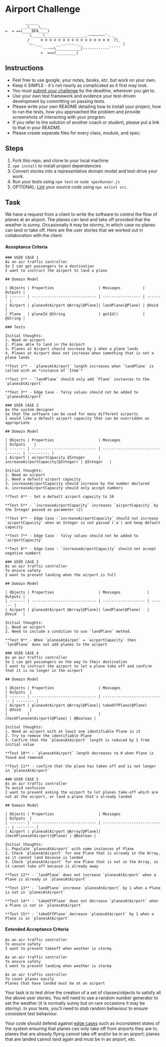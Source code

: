 Airport Challenge
=================

```
         ______
        __\____\___
=  = ==(____DFA____)
           \_____\__________________,-~~~~~~~`-.._
          /     o o o o o o o o o o o o o o o o  |\_
          `~-.__       __..----..__                  )
                `---~~\___________/------------`````
                =  ===(_________)

```

Instructions
---------

* Feel free to use google, your notes, books, etc. but work on your own.
* Keep it SIMPLE - it's not nearly as complicated as it first may look.
* You must [submit your challenge](https://airtable.com/shrUGm2T8TYCFAmjN) by the deadline, wherever you get to.
* Use your own test framework and evidence your test-driven development by committing on passing tests.
* Please write your own README detailing how to install your project, how to run the tests, how you approached the problem and provide screenshots of interacting with your program.
* If you refer to the solution of another coach or student, please put a link to that in your README.
* Please create separate files for every class, module, and spec.

Steps
-------

1. Fork this repo, and clone to your local machine
2. `npm install` to install project dependencies
3. Convert stories into a representative domain model and test-drive your work.
4. Run your tests using `npm test` or `node specRunner.js`
5. OPTIONAL: [Lint](https://eslint.org/docs/user-guide/getting-started) your source code using `npx eslint src`.

Task
-----

We have a request from a client to write the software to control the flow of planes at an airport. The planes can land and take off provided that the weather is sunny. Occasionally it may be stormy, in which case no planes can land or take off.  Here are the user stories that we worked out in collaboration with the client:

#### Acceptance Criteria

```
### USER CASE 1
As an air traffic controller
So I can get passengers to a destination
I want to instruct the airport to land a plane

## Domain Model

| Objects | Properties                    | Messages          | Outputs |
| ------- | ----------------------------- | ----------------- | ------- |
| Airport | planesAtAirport @Array[@Plane]| landPlane(@Plane) | @Void   |
| Plane   | planeId @String               | getId()           | @String |

### Tests

Initial thoughts:
1. Need an airport
2. Plane able to land in the Airport
3. Planes at Airport should increase by 1 when a plane lands
4. Planes at Airport does not increase when something that is not a plane lands

**Test 1** - `planesAtAirport` length increases when `landPlane` is called with an *instance of `Item`*

**Test 2** - `landPlane` should only add `Plane` instances to the `planesAtAirport`

**Test 3** - Edge Case - falsy values should not be added to `planesAtAirport`

### USER CASE 2
As the system designer
So that the software can be used for many different airports
I would like a default airport capacity that can be overridden as appropriate

## Domain Model

| Objects | Properties                    | Messages                          | Outputs    |
| ------- | ----------------------------- | --------------------------------- | ---------- |
| Airport | airportCapacity @Integer      | increaseAirportCapacity(@Integer) | @Integer   |

Initial thoughts:
1. Need an airport
2. Need a default airport capacity
3. increaseAirportCapacity should increase by the number declared
4. increaseAirportCapacity should only accept numbers

**Test 4** - Set a default airport capacity to 10

**Test 5** - `increaseAirportCapacity` increases `airportCapacity` by the Integer passed as parameter (2)

**Test 6** - Edge Case -`increaseAirportCapacity` should not increase `airportCapacity` when an Integer is not passed (`a`) and keep default capacity

**Test 7** - Edge Case - falsy values should not be added to `airportCapacity`

**Test 8** - Edge Case - `increaseAirportCapacity` should not accept negative numbers

### USER CASE 3
As an air traffic controller
To ensure safety
I want to prevent landing when the airport is full

## Domain Model

| Objects | Properties                    | Messages            | Outputs |
| ------- | ----------------------------- | ------------------- | ------- |
| Airport | planesAtAirport @Array[@Plane]| landPlane(@Plane)   | @Void   |

Initial thoughts:
1. Need an airport
2. Need to include a condition to use `landPlane` method.

**Test 9** - When `planesAtAirpot` = `airportCapacity` then `landPlane` does not add planes to the airport

### USER CASE 4
As an air traffic controller
So I can get passengers on the way to their destination
I want to instruct the airport to let a plane take off and confirm that it is no longer in the airport

## Domain Model

| Objects | Properties                    | Messages                     | Outputs  |
| ------- | ----------------------------- | ---------------------------- | -------- |
| Airport | planesAtAirport @Array[@Plane]| takeOffPlane(@Plane)         | @Void    |
|         |                               | checkPlanesAtAirport(@Plane) | @Boolean |

Initial thoughts:
1. Need an airport with at least one identifiable Plane in it
2. Try to remove the identifiable Plane
3. Confirm that the `planesAtAirport` length is reduced by 1 from initial value

**Test 10** - `planesAtAirport` length decreases to 0 when Plane is found and removed

**Test 11** - confirm that the plane has taken off and is not longer in `planesAtAirport`

### USER CASE 5
As an air traffic controller
To avoid confusion
I want to prevent asking the airport to let planes take-off which are not at the airport, or land a plane that's already landed

## Domain Model

| Objects | Properties                    | Messages                     | Outputs  |
| ------- | ----------------------------- | ---------------------------- | -------- |
| Airport | planesAtAirport @Array[@Plane]| checkPlanesAtAirport(@Plane) | @Boolean |

Initial thoughts:
1. Populate `planesAtAirport` with some instances of Plane
2. Check `planesAtAirport` for one Plane that is already in the Array, so it cannot land because is landed
3. Check `planesAtAirport` for one Plane that is not in the Array, so it cannot take off because is already away

**Test 12** - `landPlane` does not increase `planesAtAirport` when a Plane is already in `planesAtAirport`

**Test 13** - `landPlane` increase `planesAtAirport` by 1 when a Plane is not in `planesAtAirport`

**Test 14** - `takeOffPlane` does not decrease `planesAtAirport` when a Plane is not in `planesAtAirport`

**Test 15** - `takeOffPlane` decrease `planesAtAirport` by 1 when a Plane is in `planesAtAirport`
```

#### Extended Acceptance Criteria

```
As an air traffic controller
To ensure safety
I want to prevent takeoff when weather is stormy

As an air traffic controller
To ensure safety
I want to prevent landing when weather is stormy

As an air traffic controller
To count planes easily
Planes that have landed must be at an airport
```

Your task is to test drive the creation of a set of classes/objects to satisfy all the above user stories. You will need to use a random number generator to set the weather (it is normally sunny but on rare occasions it may be stormy). In your tests, you'll need to stub random behaviour to ensure consistent test behaviour.

Your code should defend against [edge cases](http://programmers.stackexchange.com/questions/125587/what-are-the-difference-between-an-edge-case-a-corner-case-a-base-case-and-a-b) such as inconsistent states of the system ensuring that planes can only take off from airports they are in; planes that are already flying cannot take off and/or be in an airport; planes that are landed cannot land again and must be in an airport, etc.
